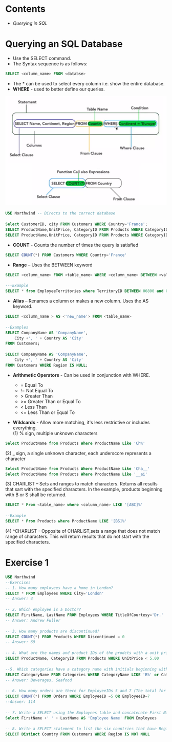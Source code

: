 # Contents
* *Querying in SQL*

# Querying an SQL Database
* Use the SELECT command.
* The Syntax sequence is as follows:   
```SQL
SELECT <column_name> FROM <databse>
```   
* The * can be used to select every column i.e. show the entire database.
* **WHERE** - used to better define our queries. 

![Select](https://github.com/A-Ahmed100216/Eng74_Week2/blob/main/Images/Select.png)

```sql
USE Northwind -- Directs to the correct database

Select CustomerID, city FROM Customers WHERE Country='France';
SELECT ProductName,UnitPrice, CategoryID FROM Products WHERE CategoryID=1;
SELECT ProductName,UnitPrice, CategoryID FROM Products WHERE CategoryID=1 and Discontinued=1;
```

* **COUNT** -  Counts the number of times the query is satisfied
```sql
SELECT COUNT(*) FROM Customers WHERE Country='France'  
```

* **Range** – Uses the BETWEEN keyword
```sql
SELECT <column_name> FROM <table_name> WHERE <column_name> BETWEEN <value1> AND <value2>;

---Example
SELECT * from EmployeeTerritories where TerritoryID BETWEEN 06800 and 09999;
```

* **Alias** – Renames a column or makes a new column. Uses the AS keyword.
```sql
SELECT <column_name > AS <'new_name'> FROM <table_name>

--Examples
SELECT CompanyName AS 'CompanyName',
    City +', ' + Country AS 'City'
FROM Customers;

SELECT CompanyName AS 'CompanyName',
    City +', ' + Country AS 'City'
FROM Customers WHERE Region IS NULL;
```

* **Arithmetic Operators** - Can be used in conjunction with WHERE. 
  * = Equal To
  * != Not Equal To
  * \> Greater Than 
  * \>= Greater Than or Equal To
  * < Less Than 
  * <= Less Than or Equal To


*  **Wildcards** - Allow more matching, it's less restrictive or includes everything.    
(1) % sign, multiple unknown characters
```sql
Select ProductName from Products Where ProductName Like 'Ch%'
```
  (2)  _ sign, a single unknown character, each underscore represents a character
```sql
Select ProductName from Products Where ProductName Like 'Cha__'
Select ProductName from Products Where ProductName Like '__ai'
```
  (3) CHARLIST – Sets and ranges to match characters. Returns all results that sart with the specified characters. In the example, products beginning with B or S shall be returned. 
```sql
SELECT * From <table_name> where <column_name> LIKE '[ABC]%'

--Example
SELECT * From Products where ProductName LIKE '[BS]%'
```
  (4) ^CHARLIST - Opposite of CHARLIST,sets a range that does not match range of characters. This will return results that do not start with the specified characters.



# Exercise 1
```sql
USE Northwind
--Exercises 
-- 1. How many employees have a home in London?
SELECT * FROM Employees WHERE City='London'
-- Answer: 4

-- 2. Which employee is a Doctor? 
SELECT FirstName, LastName FROM Employees WHERE TitleOfCourtesy='Dr.'
-- Answer: Andrew Fuller

-- 3. How many products are discontinued?
SELECT COUNT(*) FROM Products WHERE Discontinued = 0
-- Answer: 69

-- 4. What are the names and product IDs of the prodcts with a unit price below 5.00?
SELECT ProductName, CategoryID FROM Products WHERE UnitPrice < 5.00

--5. Which categories have a category name with initials beginning with B or S?
SELECT CategoryName FROM Categories WHERE CategoryName LIKE 'B%' or CategoryName LIKE 'S%' 
-- Answer: Beverages, Seafood

-- 6. How many orders are there for EmployeeIDs 5 and 7 (The total for both)?
SELECT COUNT(*) FROM Orders WHERE EmployeeID =5 OR EmployeeID=7
--Answer: 114

-- 7. Write a SELECT using the Employees table and concatenate First Name and Last Name together. Use a column alias to rename the column to Employee Name.
Select FirstName +' ' + LastName AS 'Employee Name' FROM Employees

-- 8. Write a SELECT statement to list the six countries that have Region Codes in the Customers Table. 
SELECT Distinct Country FROM Customers WHERE Region IS NOT NULL
```

